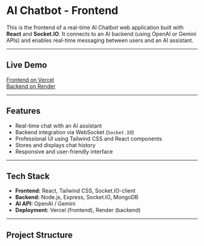 # AI Chatbot - Frontend

This is the frontend of a real-time AI Chatbot web application built with **React** and **Socket.IO**. It connects to an AI backend (using OpenAI or Gemini APIs) and enables real-time messaging between users and an AI assistant.

---

##  Live Demo

 [Frontend on Vercel](https://your-vercel-app.vercel.app)  
 [Backend on Render](https://aichatbot-sever.onrender.com)

---

##  Features

- Real-time chat with an AI assistant
- Backend integration via WebSocket (`Socket.IO`)
- Professional UI using Tailwind CSS and React components
- Stores and displays chat history
- Responsive and user-friendly interface

---

##  Tech Stack

- **Frontend:** React, Tailwind CSS, Socket.IO-client
- **Backend:** Node.js, Express, Socket.IO, MongoDB
- **AI API:** OpenAI / Gemini
- **Deployment:** Vercel (frontend), Render (backend)

---

##  Project Structure

